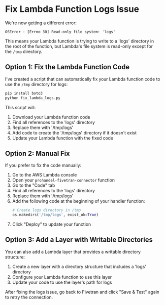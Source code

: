 # Fix Lambda Function Logs Issue

We're now getting a different error:
```
OSError : [Errno 30] Read-only file system: 'logs'
```

This means your Lambda function is trying to write to a 'logs' directory in the root of the function, but Lambda's file system is read-only except for the `/tmp` directory.

## Option 1: Fix the Lambda Function Code

I've created a script that can automatically fix your Lambda function code to use the `/tmp` directory for logs:

```bash
pip install boto3
python fix_lambda_logs.py
```

This script will:
1. Download your Lambda function code
2. Find all references to the 'logs' directory
3. Replace them with '/tmp/logs'
4. Add code to create the '/tmp/logs' directory if it doesn't exist
5. Update your Lambda function with the fixed code

## Option 2: Manual Fix

If you prefer to fix the code manually:

1. Go to the AWS Lambda console
2. Open your `prohandel-fivetran-connector` function
3. Go to the "Code" tab
4. Find all references to the 'logs' directory
5. Replace them with '/tmp/logs'
6. Add the following code at the beginning of your handler function:
   ```python
   # Create logs directory in /tmp
   os.makedirs('/tmp/logs', exist_ok=True)
   ```
7. Click "Deploy" to update your function

## Option 3: Add a Layer with Writable Directories

You can also add a Lambda layer that provides a writable directory structure:

1. Create a new layer with a directory structure that includes a 'logs' directory
2. Configure your Lambda function to use this layer
3. Update your code to use the layer's path for logs

After fixing the logs issue, go back to Fivetran and click "Save & Test" again to retry the connection.
